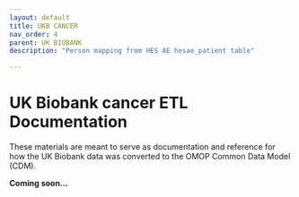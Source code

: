 ```yaml
---
layout: default
title: UKB CANCER
nav_order: 4
parent: UK BIOBANK
description: "Person mapping from HES AE hesae_patient table"

---
```


# UK Biobank cancer ETL Documentation

These materials are meant to serve as documentation and reference for how the UK Biobank data was converted to the OMOP Common Data Model (CDM).

**Coming soon...**
